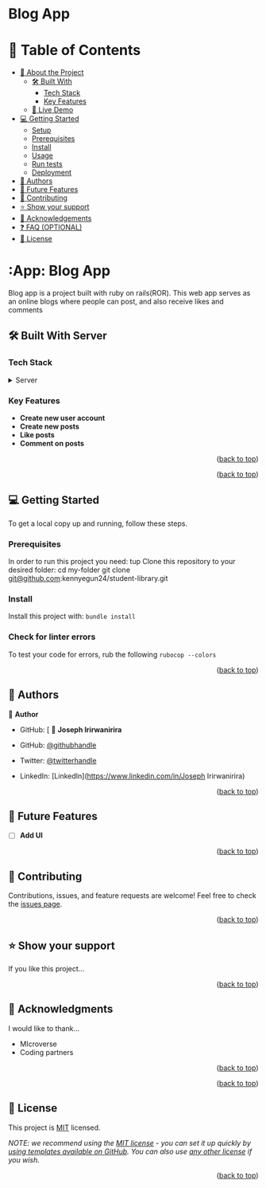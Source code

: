 <a name="readme-top"></a>

<h1>Blog App</h1>

<!-- TABLE OF CONTENTS -->
# :green_book: Table of Contents
- [:book: About the Project](#about-project)
  - [:hammer_and_wrench: Built With](#built-with)
    - [Tech Stack](#tech-stack)
    - [Key Features](#key-features)
  - [:rocket: Live Demo](#live-demo)
- [:computer: Getting Started](#getting-started)
  - [Setup](#setup)
  - [Prerequisites](#prerequisites)
  - [Install](#install)
  - [Usage](#usage)
  - [Run tests](#run-tests)
  - [Deployment](#triangular_flag_on_post-deployment)
- [:busts_in_silhouette: Authors](#authors)
- [:telescope: Future Features](#future-features)
- [:handshake: Contributing](#contributing)
- [:star:️ Show your support](#support)
- [:pray: Acknowledgements](#acknowledgements)
- [:question: FAQ (OPTIONAL)](#faq)
- [:memo: License](#license)

<!-- PROJECT DESCRIPTION -->

# :App: Blog App <a name="about-project"></a>
Blog app is a project built with ruby on rails(ROR). This web app serves as an online blogs where people can post,  and also receive likes and comments 

## :hammer_and_wrench: Built With <a name="built-with">Server</a>
### Tech Stack <a name="tech-stack"></a>
<details>
  <summary>Server</summary>
  <ul>
    <li><a href="https://expressjs.com/">Ruby</a></li>
  </ul>
</details>

<!-- Features -->

### Key Features <a name="key-features"></a>
- **Create new user account**
- **Create new posts**
- **Like posts**
- **Comment on posts**
<p align="right">(<a href="#readme-top">back to top</a>)</p>
<p align="right">(<a href="#readme-top">back to top</a>)</p>

<!-- GETTING STARTED -->

## :computer: Getting Started <a name="getting-started"></a>
To get a local copy up and running, follow these steps.
### Prerequisites
In order to run this project you need:
tup
Clone this repository to your desired folder:
  cd my-folder
  git clone git@github.com:kennyegun24/student-library.git
### Install
Install this project with: `bundle install`
### Check for linter errors
To test your code for errors, rub the following
`rubocop --colors`
<p align="right">(<a href="#readme-top">back to top</a>)</p>

<!-- AUTHORS -->

## :busts_in_silhouette: Authors <a name="authors"></a>
:bust_in_silhouette: **Author**
- GitHub: [
👤 **Joseph Irirwanirira**

- GitHub: [@githubhandle](https://github.com/Irirwanirira)
- Twitter: [@twitterhandle](https://twitter.com/iri_joseph)
- LinkedIn: [LinkedIn](https://www.linkedin.com/in/Joseph Irirwanirira)

<p align="right">(<a href="#readme-top">back to top</a>)</p>

<!-- FUTURE FEATURES -->

## :telescope: Future Features <a name="future-features"></a>
- [ ] **Add UI**
<p align="right">(<a href="#readme-top">back to top</a>)</p>

<!-- CONTRIBUTING -->

## :handshake: Contributing <a name="contributing"></a>
Contributions, issues, and feature requests are welcome!
Feel free to check the [issues page](../../issues/).
<p align="right">(<a href="#readme-top">back to top</a>)</p>

<!-- SUPPORT -->

## :star:️ Show your support <a name="support"></a>
If you like this project...
<p align="right">(<a href="#readme-top">back to top</a>)</p>

<!-- ACKNOWLEDGEMENTS -->

## :pray: Acknowledgments <a name="acknowledgements"></a>
I would like to thank...
- MIcroverse
- Coding partners
<p align="right">(<a href="#readme-top">back to top</a>)</p>
<p align="right">(<a href="#readme-top">back to top</a>)</p>

## 📝 License <a name="license"></a>


This project is [MIT](./LICENSE) licensed.

_NOTE: we recommend using the [MIT license](https://choosealicense.com/licenses/mit/) - you can set it up quickly by [using templates available on GitHub](https://docs.github.com/en/communities/setting-up-your-project-for-healthy-contributions/adding-a-license-to-a-repository). You can also use [any other license](https://choosealicense.com/licenses/) if you wish._

<p align="right">(<a href="#readme-top">back to top</a>)</p>